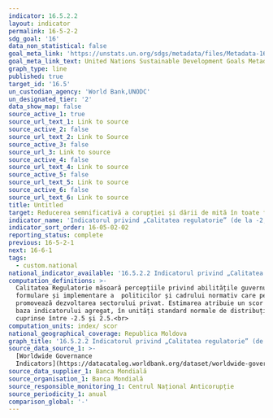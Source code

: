 ```yaml
---
indicator: 16.5.2.2
layout: indicator
permalink: 16-5-2-2
sdg_goal: '16'
data_non_statistical: false
goal_meta_link: 'https://unstats.un.org/sdgs/metadata/files/Metadata-16-05-02.pdf'
goal_meta_link_text: United Nations Sustainable Development Goals Metadata (pdf 1361kB)
graph_type: line
published: true
target_id: '16.5'
un_custodian_agency: 'World Bank,UNODC'
un_designated_tier: '2'
data_show_map: false
source_active_1: true
source_url_text_1: Link to source
source_active_2: false
source_url_text_2: Link to Source
source_active_3: false
source_url_3: Link to source
source_active_4: false
source_url_text_4: Link to source
source_active_5: false
source_url_text_5: Link to source
source_active_6: false
source_url_text_6: Link to source
title: Untitled
target: Reducerea semnificativă a corupției și dării de mită în toate formele sale
indicator_name: 'Indicatorul privind „Calitatea regulatorie” (de la -2,5 la 2,5)'
indicator_sort_order: 16-05-02-02
reporting_status: complete
previous: 16-5-2-1
next: 16-6-1
tags:
  - custom.national
national_indicator_available: '16.5.2.2 Indicatorul privind „Calitatea regulatorie” (de la -2,5 la 2,5)'
computation_definitions: >-
  Calitatea Regulatorie măsoară percepțiile privind abilitățile guvernului de
  formulare și implementare a  politicilor și cadrului normativ care permit și
  promovează dezvoltarea sectorului privat. Estimarea atribuie un scor țării în
  baza indicatorului agregat, în unități standard normale de distribuție, adică
  cuprinse între -2.5 și 2.5.<br>
computation_units: index/ scor
national_geographical_coverage: Republica Moldova
graph_title: '16.5.2.2 Indicatorul privind „Calitatea regulatorie” (de la -2,5 la 2,5)'
source_data_source_1: >-
  [Worldwide Governance
  Indicators](https://datacatalog.worldbank.org/dataset/worldwide-governance-indicators)
source_data_supplier_1: Banca Mondială
source_organisation_1: Banca Mondială
source_responsible_monitoring_1: Centrul Național Anticorupție
source_periodicity_1: anual
comparison_global: '-'
---
```

